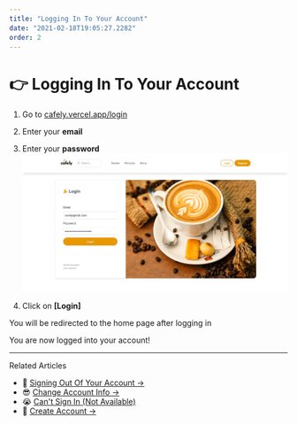 ```yaml
---
title: "Logging In To Your Account"
date: "2021-02-18T19:05:27.2282"
order: 2
---
```


# 👉 Logging In To Your Account

1. Go to [cafely.vercel.app/login](https://cafely.vercel.app/login)

2. Enter your **email**

3. Enter your **password**
   ![LoggingIn](https://raw.githubusercontent.com/seajayrubynose/cafely-pictures/master/manual_images/loggingin_0.jpg)

4. Click on **[Login]**

You will be redirected to the home page after logging in

You are now logged into your account!

---

Related Articles

- 🚪 [Signing Out Of Your Account &rarr;](/SigningOut)
- 😎 [Change Account Info &rarr;](/ChangeAccountInfo)
- 😭 [Can't Sign In (Not Available)](/manual/CantSignIn)
- 🤩 [Create Account &rarr;](/manual/CreateAccount)
